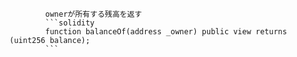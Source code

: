 
            ownerが所有する残高を返す
            ```solidity
            function balanceOf(address _owner) public view returns (uint256 balance);
            ```